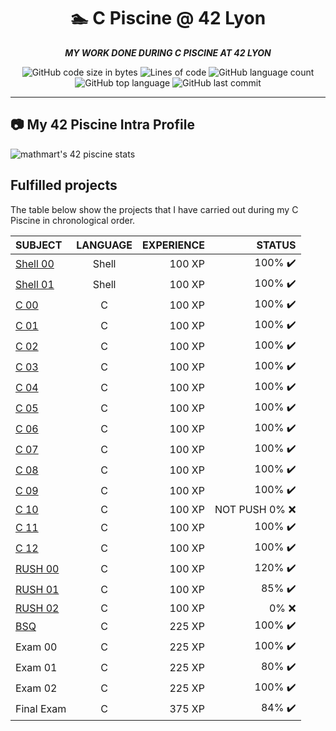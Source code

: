 <h1 align="center">
	🏊 C Piscine @ 42 Lyon
</h1>

<p align="center">
	<b><i>MY WORK DONE DURING C PISCINE AT 42 LYON</i></b><br>
</p>

<p align="center">
	<img alt="GitHub code size in bytes" src="https://img.shields.io/github/languages/code-size/mmartini42/C_pool_2021-09?color=cyan&style=for-the-badge">
	<img alt="Lines of code" src="https://img.shields.io/tokei/lines/github/mmartini42/C_pool_2021-09?style=for-the-badge">
	<img alt="GitHub language count" src="https://img.shields.io/github/languages/count/mmartini42/C_pool_2021-09?color=red&style=for-the-badge">
	<img alt="GitHub top language" src="https://img.shields.io/github/languages/top/mmartini42/C_Pool_2021-09?color=yellow&style=for-the-badge">
	<img alt="GitHub last commit" src="https://img.shields.io/github/last-commit/mmartini42/C_pool_2021-09?style=for-the-badge">
</p>

---

## :camera: My 42 Piscine Intra Profile

![mathmart's 42 piscine stats](https://badge42.vercel.app/api/v2/cl3w9zs6r005409laqkyvif38/stats?cursusId=9&coalitionId=17)

## Fulfilled projects

The table below show the projects that I have carried out during my C Piscine in chronological order.

|SUBJECT			|LANGUAGE	|EXPERIENCE	|STATUS				|
|:--				|:-:		|--:		|--:				|
|[Shell 00](./shell00)		|Shell		|100 XP		|100% :heavy_check_mark:	|
|[Shell 01](./shell01)		|Shell		|100 XP		|100% :heavy_check_mark:	|
|[C 00](./C00)		|C		|100 XP		|100% :heavy_check_mark:	|
|[C 01](./C01)		|C		|100 XP		|100% :heavy_check_mark:	|
|[C 02](./C02)		|C		|100 XP		|100% :heavy_check_mark:	|
|[C 03](./C03)		|C		|100 XP		|100% :heavy_check_mark:	|
|[C 04](./C04)		|C		|100 XP		|100% :heavy_check_mark:	|
|[C 05](./C05)		|C		|100 XP		|100% :heavy_check_mark:	|
|[C 06](./C06)		|C		|100 XP		|100% :heavy_check_mark:	|
|[C 07](./C07)		|C		|100 XP		|100% :heavy_check_mark:	|
|[C 08](./C08)		|C		|100 XP		|100% :heavy_check_mark:	|
|[C 09](./C09)		|C		|100 XP		|100% :heavy_check_mark:	|
|[C 10](./C10)		|C		|100 XP		|NOT PUSH 0% :x:	|
|[C 11](./C11)		|C		|100 XP		|100% :heavy_check_mark:	|
|[C 12](./C12)		|C		|100 XP		|100% :heavy_check_mark:	|
|[RUSH 00](./Rush00)		|C		|100 XP		|120% :heavy_check_mark:	|
|[RUSH 01](./Rush01)		|C		|100 XP		|85% :heavy_check_mark:	|
|[RUSH 02](./Rush02)		|C		|100 XP		|0% :x:	|
|[BSQ](./BSQ)		|C		|225 XP		|100% :heavy_check_mark:	|
|Exam 00			|C		|225 XP		|100% :heavy_check_mark:	|
|Exam 01			|C		|225 XP		|80% :heavy_check_mark:	|
|Exam 02			|C		|225 XP		|100% :heavy_check_mark:	|
|Final Exam			|C		|375 XP		|84% :heavy_check_mark:		|
